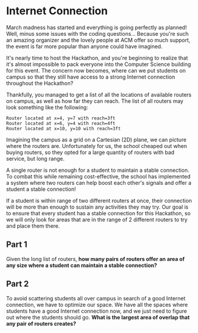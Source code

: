 # Internet Connection

March madness has started and everything is going perfectly as planned! Well, minus
some issues with the coding questions... Because you're such an amazing
organizer and the lovely people at ACM offer so much support, the event is far
more popular than anyone could have imagined.

It's nearly time to host the Hackathon, and you're beginning to realize that
it's almost impossible to pack everyone into the Computer Science building for
this event. The concern now becomes, where can we put students on campus so
that they still have access to a strong Internet connection throughout the
Hackathon?

Thankfully, you managed to get a list of all the locations of available routers
on campus, as well as how far they can reach. The list of all routers may look
something like the following:

```
Router located at x=4, y=7 with reach=3ft
Router located at x=6, y=4 with reach=4ft
Router located at x=10, y=10 with reach=3ft
```

Imagining the campus as a grid on a Cartesian (2D) plane, we can picture where
the routers are. Unfortunately for us, the school cheaped out when buying
routers, so they opted for a large quantity of routers with bad service, but
long range.

A single router is not enough for a student to maintain a stable connection. To
combat this while remaining cost-effective, the school has implemented a system
where two routers can help boost each other's signals and offer a student a
stable connection!

If a student is within range of two different routers at once, their connection
will be more than enough to sustain any activities they may try. Our goal is to
ensure that every student has a stable connection for this Hackathon, so we
will only look for areas that are in the range of 2 different routers to try
and place them there.

## Part 1

Given the long list of routers, **how many pairs of routers offer an area of
any size where a student can maintain a stable connection?**

## Part 2

To avoid scattering students all over campus in search of a good Internet
connection, we have to optimize our space. We have all the spaces where
students have a good Internet connection now, and we just need to figure out
where the students should go. **What is the largest area of overlap that any
pair of routers creates?**
